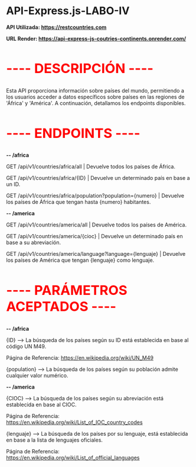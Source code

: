 # API-Express.js-LABO-IV

**API Utilizada: https://restcountries.com**

**URL Render: https://api-express-js-coutries-continents.onrender.com/**

<h2 style="color:#ff0000; font-size:36px;">---- DESCRIPCIÓN ----</h2>
Esta API proporciona información sobre países del mundo, permitiendo a los usuarios acceder a datos específicos
sobre países en las regiones de 'África' y 'América'. A continuación, detallamos los endpoints disponibles.

<h2 style="color:#ff0000; font-size:36px;">---- ENDPOINTS ----</h2>

**-- /africa**

GET /api/v1/countries/africa/all                                | Devuelve todos los países de África.

GET /api/v1/countries/africa/{ID}                               | Devuelve un determinado país en base a un ID.

GET /api/v1/countries/africa/population?population={numero}     | Devuelve los países de África que tengan hasta {numero} habitantes.

**-- /america**

GET /api/v1/countries/america/all                               | Devuelve todos los países de América.  

GET /api/v1/countries/america/{cioc}                            | Devuelve un determinado país en base a su abreviación.

GET /api/v1/countries/america/language?language={lenguaje}      | Devuelve los países de América que tengan {lenguaje} como lenguaje.


<h2 style="color:#ff0000; font-size:36px;">---- PARÁMETROS ACEPTADOS ----</h2>

**-- /africa**

{ID}          -->  La búsqueda de los países según su ID está establecida en base al código UN M49. 

Página de Referencia: https://en.wikipedia.org/wiki/UN_M49

{population}  -->  La búsqueda de los países según su población admite cualquier valor numérico.

**-- /america**

{CIOC}        -->  La búsqueda de los países según su abreviación está establecida en base al CIOC.

Página de Referencia: https://en.wikipedia.org/wiki/List_of_IOC_country_codes

{lenguaje}    -->  La búsqueda de los países por su lenguaje, está establecida en base a la lista de lenguajes oficiales.

Página de Referencia: https://en.wikipedia.org/wiki/List_of_official_languages

